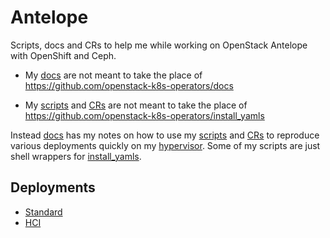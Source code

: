 # Antelope

Scripts, docs and CRs to help me while working on OpenStack Antelope
with OpenShift and Ceph.

- My [docs](docs) are not meant to take the place of
  https://github.com/openstack-k8s-operators/docs

- My [scripts](scripts) and [CRs](crs) are not meant to take the place
  of https://github.com/openstack-k8s-operators/install_yamls

Instead [docs](docs) has my notes on how to use
my [scripts](scripts) and [CRs](crs) to reproduce various
deployments quickly on my
[hypervisor](https://pcpartpicker.com/user/fultonj/saved/v9KLD3).
Some of my scripts are just shell wrappers for
[install_yamls](https://github.com/openstack-k8s-operators/install_yamls).

## Deployments

- [Standard](docs/standard.md)
- [HCI](docs/hci.md)
